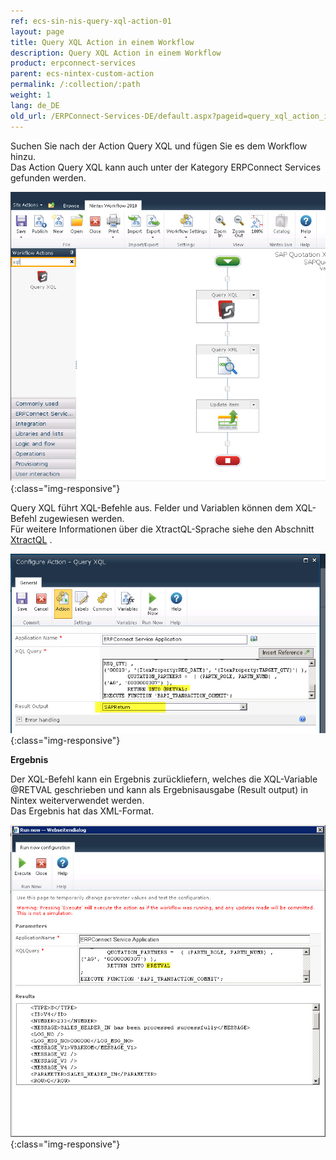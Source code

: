 ```yaml
---
ref: ecs-sin-nis-query-xql-action-01
layout: page
title: Query XQL Action in einem Workflow
description: Query XQL Action in einem Workflow
product: erpconnect-services
parent: ecs-nintex-custom-action
permalink: /:collection/:path
weight: 1
lang: de_DE
old_url: /ERPConnect-Services-DE/default.aspx?pageid=query_xql_action_in_einem_workflow
---
```


Suchen Sie nach der Action Query XQL und fügen Sie es dem Workflow hinzu.<br>
Das Action Query XQL kann auch unter der Kategory ERPConnect Services gefunden werden.

![ECS-Nintex-XtractQL-Action](/img/content/ECS-Nintex-XtractQL-Action.jpg){:class="img-responsive"}

Query XQL führt XQL-Befehle aus. Felder und Variablen können dem XQL-Befehl zugewiesen werden.<br> 
Für weitere Informationen über die XtractQL-Sprache siehe den Abschnitt [XtractQL](../../../../ecs-de/ecs-runtime/ecs-xtractql) . 

![ECS-Nintex-XtractQL-Action-Edit](/img/content/ECS-Nintex-XtractQL-Action-Edit.jpg){:class="img-responsive"}

**Ergebnis**

Der XQL-Befehl kann ein Ergebnis zurückliefern, welches die XQL-Variable @RETVAL geschrieben und kann als Ergebnisausgabe (Result output) in Nintex weiterverwendet werden. <br>
Das Ergebnis hat das XML-Format. <br>

![ECS-Nintex-XtractQL-Action-Result](/img/content/ECS-Nintex-XtractQL-Action-Result.jpg){:class="img-responsive"}

